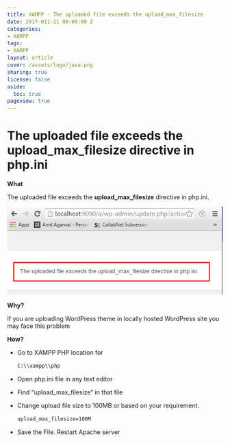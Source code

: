 ```yaml
---
title: XAMPP - The uploaded file exceeds the upload_max_filesize
date: 2017-011-11 00:00:00 Z
categories:
- XAMPP
tags:
- XAMPP
layout: article
cover: /assets/logo/java.png
sharing: true
license: false
aside:
  toc: true
pageview: true
---
```

# The uploaded file exceeds the upload_max_filesize directive in php.ini



**What**

The uploaded file exceeds the **upload_max_filesize** directive in php.ini.

![image4](media/b454ae71307d8597f6752174fbf52c9b.png)



**Why?**

If you are uploading WordPress theme in locally hosted WordPress site you may
face this problem



**How?**

-   Go to XAMPP PHP location for
    ```xml
    C:\\xampp\\php
    ```

-   Open php.ini file in any text editor

-   Find “upload_max_filesize” in that file

-   Change upload file size to 100MB or based on your requirement.
    ```xml
    upload_max_filesize=100M
    ```


-   Save the File. Restart Apache server


